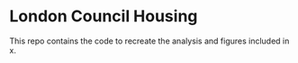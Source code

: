 # London Council Housing 

This repo contains the code to recreate the analysis and figures included in x. 